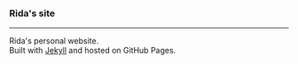 ### Rida's site 
----
Rida's personal website.  
Built with <a href="https://github.com/barryclark/jekyll-now">Jekyll</a> and hosted on GitHub Pages.
